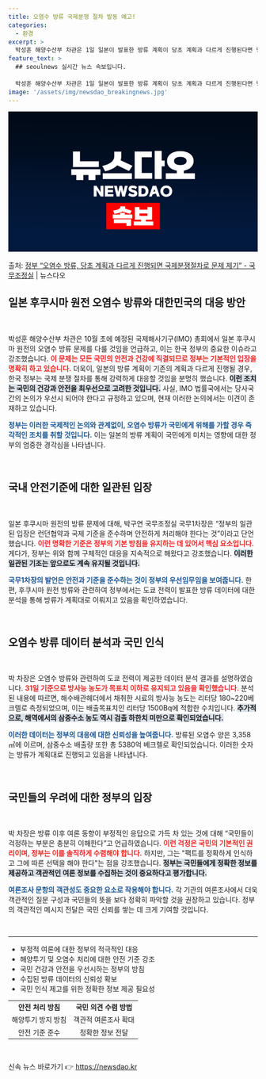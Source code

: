 ```yaml
---
title: 오염수 방류 국제분쟁 절차 발동 예고!
categories:
  - 환경
excerpt: >
  박성훈 해양수산부 차관은 1일 일본이 발표한 방류 계획이 당초 계획과 다르게 진행된다면 당연히 국제분쟁절차를…
feature_text: >
  ## seoulnews 실시간 뉴스 속보입니다.

  박성훈 해양수산부 차관은 1일 일본이 발표한 방류 계획이 당초 계획과 다르게 진행된다면 당연히 국제분쟁절차를…
image: '/assets/img/newsdao_breakingnews.jpg'
---
```


![뉴스다오 속보](/assets/img/newsdao_breakingnews.jpg)

<p>출처: <a href="https://newsdao.kr/1770" rel="dofollow">정부 “오염수 방류, 당초 계획과 다르게 진행되면 국제분쟁절차로 문제 제기”  - 국무조정실</a> | 뉴스다오</p>

<h2 data-ke-size="size26">일본 후쿠시마 원전 오염수 방류와 대한민국의 대응 방안</h2>

<p data-ke-size="size16">&nbsp;</p>
박성훈 해양수산부 차관은 10월 초에 예정된 국제해사기구(IMO) 총회에서 일본 후쿠시마 원전의 오염수 방류 문제를 다룰 것임을 언급하고, 이는 한국 정부의 중요한 이슈라고 강조했습니다. <b><span style="color: #ee2323;">이 문제는 모든 국민의 안전과 건강에 직결되므로 정부는 기본적인 입장을 명확히 하고 있습니다.</span></b> 더욱이, 일본의 방류 계획이 기존의 계획과 다르게 진행될 경우, 한국 정부는 국제 분쟁 절차를 통해 강력하게 대응할 것임을 분명히 했습니다. <b><span style="background-color: #21538527;">이런 조치는 국민의 건강과 안전을 최우선으로 고려한 것입니다.</span></b> 사실, IMO 법률국에서는 당사국 간의 논의가 우선시 되어야 한다고 규정하고 있으며, 현재 이러한 논의에서는 이견이 존재하고 있습니다. 

<b><span style="color: #1a5490;">정부는 이러한 국제적인 논의와 관계없이, 오염수 방류가 국민에게 위해를 가할 경우 즉각적인 조치를 취할 것입니다.</span></b> 이는 일본의 방류 계획이 국민에게 미치는 영향에 대한 정부의 엄중한 경각심을 나타냅니다.

<p data-ke-size="size16">&nbsp;</p>

<h2 data-ke-size="size26">국내 안전기준에 대한 일관된 입장</h2>

<p data-ke-size="size16">&nbsp;</p>
일본 후쿠시마 원전의 방류 문제에 대해, 박구연 국무조정실 국무1차장은 “정부의 일관된 입장은 런던협약과 국제 기준을 준수하며 안전하게 처리해야 한다는 것”이라고 단언했습니다. <b><span style="color: #ee2323;">이런 명확한 기준은 정부의 기본 방침을 유지하는 데 있어서 핵심 요소입니다.</span></b> 게다가, 정부는 위와 함께 구체적인 대응을 지속적으로 해왔다고 강조했습니다. <b><span style="background-color: #21538527;">이러한 일관된 기조는 앞으로도 계속 유지될 것입니다.</span></b>  

<b><span style="color: #1a5490;">국무1차장의 발언은 안전과 기준을 준수하는 것이 정부의 우선임무임을 보여줍니다.</span></b> 한편, 후쿠시마 원전 방류와 관련하여 정부에서는 도쿄 전력이 발표한 방류 데이터에 대한 분석을 통해 방류가 계획대로 이뤄지고 있음을 확인하였습니다. 

<p data-ke-size="size16">&nbsp;</p>

<h2 data-ke-size="size26">오염수 방류 데이터 분석과 국민 인식</h2>

<p data-ke-size="size16">&nbsp;</p>
박 차장은 오염수 방류와 관련하여 도쿄 전력이 제공한 데이터 분석 결과를 설명하였습니다. <b><span style="color: #ee2323;">31일 기준으로 방사능 농도가 목표치 이하로 유지되고 있음을 확인했습니다.</span></b> 분석된 내용에 따르면, 해수배관헤더에서 채취한 시료의 방사능 농도는 리터당 180~220베크렐로 측정되었으며, 이는 배출목표치인 리터당 1500Bq에 적합한 수치입니다. <b><span style="background-color: #21538527;">추가적으로, 해역에서의 삼중수소 농도 역시 검출 하한치 미만으로 확인되었습니다.</span></b>

<b><span style="color: #1a5490;">이러한 데이터는 정부의 대응에 대한 신뢰성을 높여줍니다.</span></b> 방류된 오염수 양은 3,358㎥에 이르며, 삼중수소 배출량 또한 총 5380억 베크렐로 확인되었습니다. 이러한 숫자는 방류가 계획대로 진행되고 있음을 나타냅니다.

<p data-ke-size="size16">&nbsp;</p>

<h2 data-ke-size="size26">국민들의 우려에 대한 정부의 입장</h2>

<p data-ke-size="size16">&nbsp;</p>
박 차장은 방류 이후 여론 동향이 부정적인 응답으로 가득 차 있는 것에 대해 “국민들이 걱정하는 부분은 충분히 이해한다”고 언급하였습니다. <b><span style="color: #ee2323;">이런 걱정은 국민의 기본적인 권리이며, 정부는 이를 솔직하게 수렴해야 합니다.</span></b> 하지만, 그는 "팩트를 정확하게 인식하고 그에 따른 선택을 해야 한다"는 점을 강조했습니다. <b><span style="background-color: #21538527;">정부는 국민들에게 정확한 정보를 제공하고 객관적인 여론 정보를 수집하는 것이 중요하다고 평가합니다.</span></b>

<b><span style="color: #1a5490;">여론조사 문항의 객관성도 중요한 요소로 작용해야 합니다.</span></b> 각 기관의 여론조사에서 더욱 객관적인 질문 구성과 국민들의 뜻을 보다 정확히 파악할 것을 권장하고 있습니다. 정부의 객관적인 메시지 전달은 국민 신뢰를 쌓는 데 크게 기여할 것입니다.

<p data-ke-size="size16">&nbsp;</p>

<hr>
<ul>
   <li>부정적 여론에 대한 정부의 적극적인 대응</li>
   <li>해양투기 및 오염수 처리에 대한 안전 기준 강조</li>
   <li>국민 건강과 안전을 우선시하는 정부의 방침</li>
   <li>수집된 방류 데이터의 신뢰성 확보</li>
   <li>국민 인식 제고를 위한 정확한 정보 제공 필요성</li>
</ul>

<table>
    <tr>
        <td style="text-align: center; height: 17px;"><b>안전 처리 방침</b></td>
        <td style="text-align: center; height: 17px;"><b>국민 의견 수렴 방법</b></td>
    </tr>
    <tr>
        <td style="text-align: center; height: 17px;">해양투기 방지 방침</td>
        <td style="text-align: center; height: 17px;">객관적 여론조사 확대</td>
    </tr>
    <tr>
        <td style="text-align: center; height: 17px;">안전 기준 준수</td>
        <td style="text-align: center; height: 17px;">정확한 정보 전달</td>
    </tr>
</table>

<p data-ke-size="size16">&nbsp;</p> 

신속 뉴스 바로가기 👉 <a href="https://newsdao.kr" rel="dofollow">https://newsdao.kr</a>


